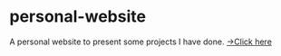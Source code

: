 # personal-website
A personal website to present some projects I have done. 
[->Click here](https://www.yimiao-zhang.com)

